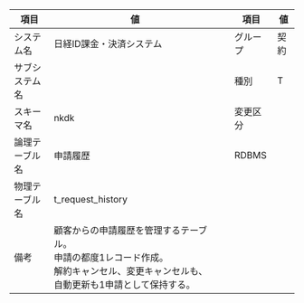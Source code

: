 | 項目             | 値                               |           | 項目     | 値     |
|------------------|----------------------------------|-----------|----------|--------|
| システム名       | 日経ID課金・決済システム         |           | グループ | 契約   |
| サブシステム名   |                                  |           | 種別     | T      |
| スキーマ名       | nkdk                             |           | 変更区分 |        |
| 論理テーブル名   | 申請履歴                         |           | RDBMS    |        |
| 物理テーブル名   | t_request_history                |           |          |        |
| 備考             | 顧客からの申請履歴を管理するテーブル。<br>申請の都度1レコード作成。<br>解約キャンセル、変更キャンセルも、自動更新も1申請として保持する。 |           |          |        |
